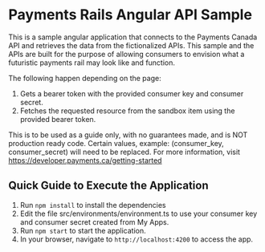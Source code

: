 # Payments Rails Angular API Sample

This is a sample angular application that connects to the Payments Canada API and retrieves the data 
from the fictionalized APIs. 
This sample and the APIs are built for the purpose of allowing consumers to envision what a futuristic payments rail may look like and function.

The following happen depending on the page:

1. Gets a bearer token with the provided consumer key and consumer secret.
2. Fetches the requested resource from the sandbox item using the provided bearer token.

This is to be used as a guide only, with no guarantees made, and is NOT production ready code. Certain values, example: (consumer_key, consumer_secret) will need to be replaced. For more information, visit https://developer.payments.ca/getting-started

## Quick Guide to Execute the Application
1. Run `npm install` to install the dependencies
2. Edit the file src/environments/environment.ts to use your consumer key and consumer secret created from My Apps.
2. Run `npm start` to start the application.
3. In your browser, navigate to `http://localhost:4200` to access the app.
